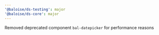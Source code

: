 ```yaml
---
'@baloise/ds-testing': major
'@baloise/ds-core': major
---
```


Removed deprecated component `bal-datepicker` for performance reasons
